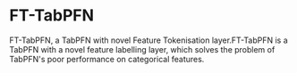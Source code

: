 # FT-TabPFN
FT-TabPFN, a TabPFN with novel Feature Tokenisation layer.FT-TabPFN is a TabPFN with a novel feature labelling layer, which solves the problem of TabPFN's poor performance on categorical features.
